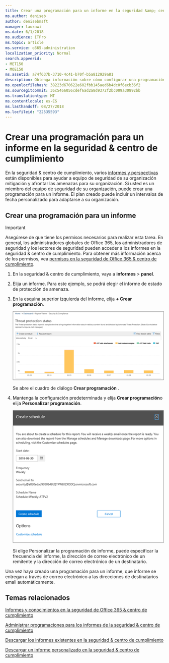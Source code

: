 ```yaml
---
title: Crear una programación para un informe en la seguridad &amp; centro de cumplimiento
ms.author: deniseb
author: denisebmsft
manager: laurawi
ms.date: 6/1/2018
ms.audience: ITPro
ms.topic: article
ms.service: o365-administration
localization_priority: Normal
search.appverid:
- MET150
- MOE150
ms.assetid: a74f637b-3710-4c41-b70f-b5a812929a81
description: Obtenga información sobre cómo configurar una programación para un informe en la seguridad &amp; centro de cumplimiento.
ms.openlocfilehash: 38223d670622e602fbb145aed6b4dc0f6ecb36f2
ms.sourcegitcommit: 36c5466056cdef6ad2a8d9372f2bc009a30892bb
ms.translationtype: MT
ms.contentlocale: es-ES
ms.lasthandoff: 08/27/2018
ms.locfileid: "22535593"
---
```

# <a name="create-a-schedule-for-a-report-in-the-security-amp-compliance-center"></a>Crear una programación para un informe en la seguridad &amp; centro de cumplimiento

En la seguridad &amp; centro de cumplimiento, varios [informes y perspectivas](reports-and-insights-in-security-and-compliance.md) están disponibles para ayudar a equipo de seguridad de su organización mitigación y afrontar las amenazas para su organización. Si usted es un miembro del equipo de seguridad de su organización, puede crear una programación para un informe. El plan creado puede incluir un intervalos de fecha personalizado para adaptarse a su organización. 
  
## <a name="create-a-schedule-for-a-report"></a>Crear una programación para un informe

> [!IMPORTANT]
> Asegúrese de que tiene los permisos necesarios para realizar esta tarea. En general, los administradores globales de Office 365, los administradores de seguridad y los lectores de seguridad pueden acceder a los informes en la seguridad &amp; centro de cumplimiento. Para obtener más información acerca de los permisos, vea [permisos en la seguridad de Office 365 &amp; centro de cumplimiento](permissions-in-the-security-and-compliance-center.md).
  
1. En la seguridad &amp; centro de cumplimiento, vaya a **informes** \> **panel**.
    
2. Elija un informe. Para este ejemplo, se podrá elegir el informe de estado de protección de amenaza.
    
3. En la esquina superior izquierda del informe, elija **+ Crear programación**.
    
    ![Puede crear una programación para los informes en la seguridad &amp; centro de cumplimiento](media/2311327c-14f6-4a17-b604-0c9ff2d485d1.png)
  
    Se abre el cuadro de diálogo **Crear programación** . 
    
4. Mantenga la configuración predeterminada y elija **Crear programación**o elija **Personalizar programación**.
    
    ![Puede usar la configuración predeterminada o personalizar la programación de un informe](media/04fac327-8f73-4711-8319-58c11880fd96.png)
  
    Si elige Personalizar la programación de informe, puede especificar la frecuencia del informe, la dirección de correo electrónico de un remitente y la dirección de correo electrónico de un destinatario. 
    
Una vez haya creado una programación para un informe, que informe se entregan a través de correo electrónico a las direcciones de destinatarios emali automáticamente. 
  
## <a name="related-topics"></a>Temas relacionados

[Informes y conocimientos en la seguridad de Office 365 &amp; centro de cumplimiento](reports-and-insights-in-security-and-compliance.md)
  
[Administrar programaciones para los informes de la seguridad &amp; centro de cumplimiento](manage-schedules-for-multiple-reports.md)
  
[Descargar los informes existentes en la seguridad &amp; centro de cumplimiento](download-existing-reports.md)
  
[Descargar un informe personalizado en la seguridad &amp; centro de cumplimiento](set-up-and-download-a-custom-report.md)
  

